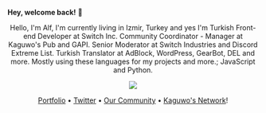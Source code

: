 **Hey, welcome back!** 👋

<p align="center">Hello, I'm Alf, I'm currently living in Izmir, Turkey and yes I'm Turkish Front-end Developer at Switch Inc. Community Coordinator - Manager at Kaguwo's Pub and GAPI. Senior Moderator at Switch Industries and Discord Extreme List. Turkish Translator at AdBlock, WordPress, GearBot, DEL and more. Mostly using these languages for my projects and more.; JavaScript and Python.</a></p>
<p align="center">
  <img src="https://github-readme-stats.vercel.app/api?username=alfredsaveron&bg_color=30,e96443,904e95&title_color=fff&text_color=fff" />
</p>
<p align="center">
  <a href="https://alfreddo.ga" target="_blank">Portfolio</a>
  •
  <a href="https://twitter.com/alfredsaveron" target="_blank">Twitter</a>
  •
  <a href="https://kaguwo.com/discord" target="_blank">Our Community</a>
  •
  <a href="https://github.com/KaguwoNetwork" target="_blank">Kaguwo's Network</a>!
</p>


